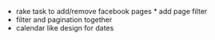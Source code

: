 * rake task to add/remove facebook pages
* add page filter
* filter and pagination together
* calendar like design for dates
